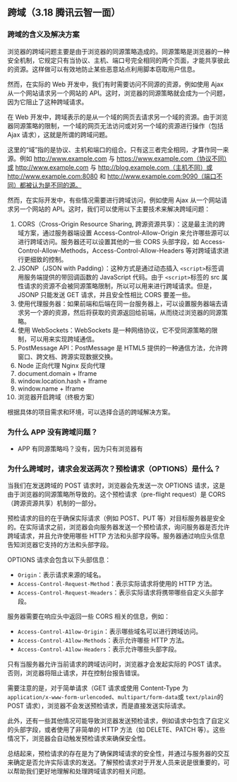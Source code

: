 ## 跨域（3.18 腾讯云智一面）

### 跨域的含义及解决方案

浏览器的跨域问题主要是由于浏览器的同源策略造成的。同源策略是浏览器的一种安全机制，它规定只有当协议、主机、端口号完全相同的两个页面，才能共享彼此的资源。这样做可以有效地防止某些恶意站点利用脚本窃取用户信息。

然而，在实际的 Web 开发中，我们有时需要访问不同源的资源，例如使用 Ajax 从一个网站请求另一个网站的 API。这时，浏览器的同源策略就会成为一个问题，因为它阻止了这种跨域请求。

在 Web 开发中，跨域表示的是从一个域的网页去请求另一个域的资源。由于浏览器同源策略的限制，一个域的网页无法访问或对另一个域的资源进行操作（包括 Ajax 请求），这就是所谓的跨域问题。

这里的“域”指的是协议、主机和端口的组合。只有这三者完全相同，才算作同一来源。例如 http://www.example.com 与 https://www.example.com（协议不同）或 http://www.example.com 与 http://blog.example.com（主机不同）或 http://www.example.com:8080 和 http://www.example.com:9090（端口不同）都被认为是不同的源。

然而，在实际开发中，有些情况需要进行跨域访问，例如使用 Ajax 从一个网站请求另一个网站的 API。这时，我们可以使用以下主要技术来解决跨域问题：

1. CORS（Cross-Origin Resource Sharing, 跨源资源共享）：这是最主流的跨域方案，通过服务器端设置 Access-Control-Allow-Origin 来允许哪些源可以进行跨域访问。服务器还可以设置其他的一些 CORS 头部字段，如 Access-Control-Allow-Methods，Access-Control-Allow-Headers 等对跨域请求进行更细致的控制。
2. JSONP（JSON with Padding）：这种方式是通过动态插入 `<script>`标签调用服务端提供的带回调函数的 JavaScript 代码。由于 `<script>`标签的 src 属性请求的资源不会被同源策略限制，所以可以用来进行跨域请求。但是，JSONP 只能发送 GET 请求，并且安全性相比 CORS 要差一些。
3. 使用代理服务器：如果前端和后端在同一台服务器上，可以设置服务器端去请求另一个源的资源，然后将获取的资源返回给前端，从而绕过浏览器的同源策略。
4. 使用 WebSockets：WebSockets 是一种网络协议，它不受同源策略的限制，可以用来实现跨域通信。
5. PostMessage API：PostMessage 是 HTML5 提供的一种通信方法，允许跨窗口、跨文档、跨源实现数据交换。
6. Node 正向代理 Nginx 反向代理
7. document.domain + Iframe
8. window.location.hash + Iframe
9. window.name + Iframe
10. 浏览器开启跨域（终极方案）

根据具体的项目需求和环境，可以选择合适的跨域解决方案。

### 为什么 APP 没有跨域问题？

- APP 有同源策略吗？没有，因为只有浏览器有

### 为什么跨域时，请求会发送两次？预检请求（OPTIONS）是什么？

当我们在发送跨域的 POST 请求时，浏览器会先发送一次 OPTIONS 请求，这是由于浏览器的同源策略所导致的。这个预检请求（pre-flight request）是 CORS（跨源资源共享）机制的一部分。

预检请求的目的在于确保实际请求（例如 POST、PUT 等）对目标服务器是安全的。在实际请求之前，浏览器会向服务器发送一个预检请求，询问服务器是否允许跨域请求，并且允许使用哪些 HTTP 方法和头部字段等。服务器通过响应头信息告知浏览器它支持的方法和头部字段。

OPTIONS 请求会包含以下头部信息：

- `Origin`：表示请求来源的域名。
- `Access-Control-Request-Method`：表示实际请求将使用的 HTTP 方法。
- `Access-Control-Request-Headers`：表示实际请求将携带哪些自定义头部字段。

服务器需要在响应头中返回一些 CORS 相关的信息，例如：

- `Access-Control-A1low-Origin`：表示哪些域名可以进行跨域访问。
- `Access-Control-A1low-Methods`：表示允许哪些 HTTP 方法。
- `Access-Control-A1low-Headers`：表示允许哪些头部字段。

只有当服务器允许当前请求的跨域访问时，浏览器才会发起实际的 POST 请求。否则，浏览器将阻止请求，并在控制台报告错误。

需要注意的是，对于简单请求（GET 请求或使用 Content-Type 为 `application/x-www-form-urlencoded`、`multipart/form-data`或 `text/plain`的 POST 请求），浏览器不会发送预检请求，而是直接发送实际请求。

此外，还有一些其他情况可能导致浏览器发送预检请求，例如请求中包含了自定义的头部字段，或者使用了非简单的 HTTP 方法（如 DELETE、PATCH 等）。这些情况下，浏览器会自动触发预检请求来确保安全性。

总结起来，预检请求的存在是为了确保跨域请求的安全性，并通过与服务器的交互来确定是否允许实际请求的发送。了解预检请求对于开发人员来说是很重要的，可以帮助我们更好地理解和处理跨域请求的相关问题。
